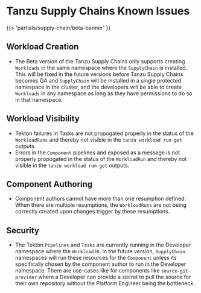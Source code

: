 # Tanzu Supply Chains Known Issues

{{> 'partials/supply-chain/beta-banner' }}

## Workload Creation
* The Beta version of the Tanzu Supply Chains only supports creating `Workloads` in the same namespace where the `SupplyChain` is installed. This will be fixed in the future versions before Tanzu Supply Chains becomes GA and `SupplyChain` will be installed in a single protected namespace in the cluster, and the developers will be able to create `Workloads` in any namespace as long as they have permissions to do so in that namespace.

## Workload Visibility
* Tekton failures in Tasks are not propogated properly in the status of the `WorkloadRuns` and thereby not visible in the `tanzu workload run get` outputs.
* Errors in the `Component` pipelines and exposed as a message is not properly propogated in the status of the `WorkloadRun` and thereby not visible in the `tanzu workload run get` outputs.

## Component Authoring
* Component authors cannot have more than one resumption defined. When there are multiple resumptions, the `WorkloadRuns` are not being correctly created upon changes trigger by these resumptions.

## Security
* The Tekton `Pipelines` and `Tasks` are currently running in the Developer namespace where the `Workload` is. In the future version, `SupplyChain` namespaces will run these resources for the `Component` unless its specifically chosen by the component author to run in the Developer namespace. There are use-cases like for components like `source-git-provider` where a Developer can provide a secret to pull the source for their own repository without the Platform Engineer being the bottleneck.